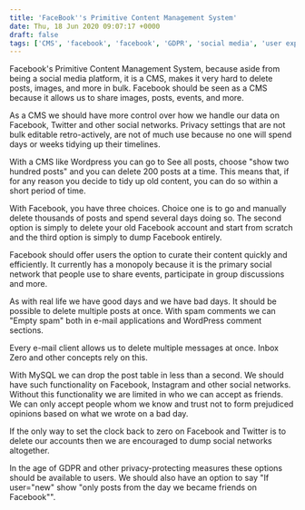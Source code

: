 ```yaml
---
title: 'FaceBook''s Primitive Content Management System'
date: Thu, 18 Jun 2020 09:07:17 +0000
draft: false
tags: ['CMS', 'facebook', 'facebook', 'GDPR', 'social media', 'user experience']
---
```


Facebook's Primitive Content Management System, because aside from being a social media platform, it is a CMS, makes it very hard to delete posts, images, and more in bulk. Facebook should be seen as a CMS because it allows us to share images, posts, events, and more.

As a CMS we should have more control over how we handle our data on Facebook, Twitter and other social networks. Privacy settings that are not bulk editable retro-actively, are not of much use because no one will spend days or weeks tidying up their timelines.

With a CMS like Wordpress you can go to See all posts, choose "show two hundred posts" and you can delete 200 posts at a time. This means that, if for any reason you decide to tidy up old content, you can do so within a short period of time.

With Facebook, you have three choices. Choice one is to go and manually delete thousands of posts and spend several days doing so. The second option is simply to delete your old Facebook account and start from scratch and the third option is simply to dump Facebook entirely.

Facebook should offer users the option to curate their content quickly and efficiently. It currently has a monopoly because it is the primary social network that people use to share events, participate in group discussions and more.

As with real life we have good days and we have bad days. It should be possible to delete multiple posts at once. With spam comments we can "Empty spam" both in e-mail applications and WordPress comment sections.

Every e-mail client allows us to delete multiple messages at once. Inbox Zero and other concepts rely on this.

With MySQL we can drop the post table in less than a second. We should have such functionality on Facebook, Instagram and other social networks. Without this functionality we are limited in who we can accept as friends. We can only accept people whom we know and trust not to form prejudiced opinions based on what we wrote on a bad day.

If the only way to set the clock back to zero on Facebook and Twitter is to delete our accounts then we are encouraged to dump social networks altogether.

In the age of GDPR and other privacy-protecting measures these options should be available to users. We should also have an option to say "If user="new" show "only posts from the day we became friends on Facebook"".